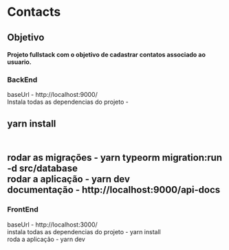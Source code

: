 # Contacts


## Objetivo
#### Projeto fullstack com o objetivo de cadastrar contatos associado ao usuario.

### BackEnd
baseUrl -  http://localhost:9000/ <br/>
Instala todas as dependencias do projeto - <h2> yarn install <h2/> <br/>
rodar as migrações -  yarn typeorm migration:run -d src/database <br/>
rodar a aplicação -  yarn dev <br/>
documentação -  http://localhost:9000/api-docs <br/>


### FrontEnd
baseUrl -  http://localhost:3000/ <br/>
instala todas as dependencias do projeto - yarn install <br/>
roda a aplicação - yarn dev
